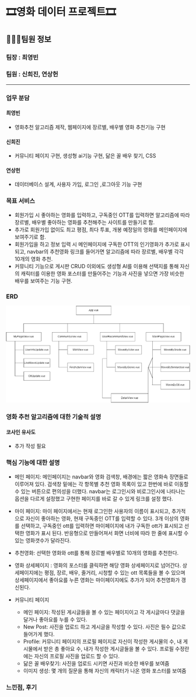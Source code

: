 # 🎞️영화 데이터 프로젝트🎞️
## 👨‍👧‍👦팀원 정보
### 팀장 : 최영빈
### 팀원 : 신희진, 연상헌
---
### 업무 분담
#### 최영빈
- 영화추천 알고리즘 제작, 웹페이지에 장르별, 배우별 영화 추천기능 구현
#### 신희진
- 커뮤니티 페이지 구현, 생성형 ai기능 구현, 닮은 꼴 배우 찾기, CSS
#### 연상헌
- 데이터베이스 설계, 사용자 가입, 로그인 ,로그아웃 기능 구현

### 목표 서비스
- 회원가입 시 좋아하는 영화를 입력하고, 구독중인 OTT를 입력하면 알고리즘에 따라 장르별, 배우별 좋아하는 영화를 추천해주는 사이트를 만들기로 함.
- 추가로 회원가입 없이도 최고 평점, 최다 투표, 개봉 예정일의 영화를 메인페이지에 보여주기로 함.
- 회원가입을 하고 정보 입력 시 메인페이지에 구독한 OTT의 인기영화가 추가로 표시되고, navbar의 추천영화 링크를 들어가면 알고리즘에 따라 장르별, 배우별 각각 10개의 영화 추천.
- 커뮤니티 기능으로 게시판 CRUD 이외에도 생성형 AI를 이용해 선택지를 통해 자신의 캐릭터를 이용한 영화 포스터를 만들어주는 기능과 사진을 넣으면 가장 비슷한 배우를 보여주는 기능 구현.

### ERD
![Alt text](ERD-1.png)

### 영화 추천 알고리즘에 대한 기술적 설명

#### 코사인 유사도
- 추가 작성 필요

### 핵심 기능에 대한 설명
- 메인 페이지: 메인페이지는 navbar와 영화 검색창, 배경에는 짧은 영화속 장면들로 이루어져 있다. 검색창 밑에는 각 항목별 추천 영화 목록이 있고 한번에 바로 이동할 수 있는 버튼으로 편의성을 더했다. navbar는 로그인시와 비로그인시에 나타나는 옵션을 다르게 설정했고 구현한 페이지를 바로 갈 수 있게 링크를 설정 했다.

- 마이 페이지: 마이 페이지에서는 현재 로그인한 사용자의 이름이 표시되고, 추가적으로 자신이 좋아하는 영화, 현재 구독중인 OTT를 입력할 수 있다. 3개 이상의 영화를 선택하고, 구독중인 ott를 입력하면 마이페이지에 내가 구독한 ott가 표시되고 선택한 영화가 표시 된다. 반응형으로 만들어져서 화면 너비에 따라 한 줄에 표시할 수 있는 영화갯수가 달라진다.

- 추천영화: 선택한 영화와 ott를 통해 장르별 배우별로 10개의 영화를 추천한다.

- 영화 상세페이지 : 영화의 포스터를 클릭하면 해당 영화 상세페이지로 넘어간다. 상세페이지에는 평점, 장르, 배우, 줄거리, 시청할 수 있는 ott 목록들을 볼 수 있으며 상세페이지에서 좋아요를 누른 영화는 마이페이지에도 추가가 되어 추천영화가 갱신된다.

- 커뮤니티 페이지
  - 메인 페이지: 작성된 게시글들을 볼 수 있는 페이지이고 각 게시글마다 댓글을 달거나 좋아요를 누를 수 있다.
  - New Post: 사진을 업로드 하고 게시글을 작성할 수 있다. 사진은 필수 값으로 들어가게 했다.
  - Profile: 커뮤니티 페이지의 프로필 페이지로 자신이 작성한 게시물의 수, 내 게시물에서 받은 총 좋아요 수, 내가 작성한 게시글들을 볼 수 있다. 프로필 수정란에는 자신의 프로필 사진을 업로드 할 수 있다.
  - 닮은 꼴 배우찾기: 사진을 업로드 시키면 사진과 비슷한 배우를 보여줌
  - 이미지 생성: 몇 개의 질문을 통해 자신의 캐릭터가 나온 영화 포스터를 보여줌

### 느낀점, 후기
